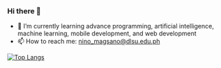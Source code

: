 ### Hi there 👋

<!-- **matthewmagsano/matthewmagsano** is a ✨ _special_ ✨ repository because its `README.md` (this file) appears on your GitHub profile. -->
<!-- 
Here are some ideas to get you started: -->

- 🌱 I’m currently learning advance programming, artificial intelligence, machine learning, mobile development, and web development
- 📫 How to reach me: nino_magsano@dlsu.edu.ph

[![Top Langs](https://github-readme-stats.vercel.app/api/top-langs/?username=matthewmagsano&layout=compact)](https://github.com/matthewmagsano/github-readme-stats)
